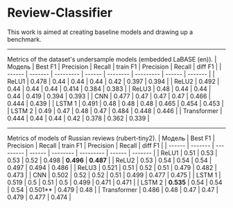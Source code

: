 # Review-Classifier
This work is aimed at creating baseline models and drawing up a benchmark.
***
Metrics of the dataset's undersample models (embedded LaBASE (en)).
| Модель | Best F1 | Precision | Recall | train F1 | Precision | Recall | diff F1 |
| ------ | ------- | --------- | ------ | -------- | --------- | ------ | ------- |
| ReLU1 | 0.478 | 0.44 | 0.44 | 0.44 | 0.42 | 0.397 | 0.394 |
| ReLU2 | 0.492 | 0.44 | 0.44 | 0.44 | 0.414 | 0.384 | 0.383 |
| ReLU3 | 0.48 | 0.44 | 0.44 | 0.44 | 0.419 | 0.394 | 0.393 |
| CNN | 0.477 | 0.47 | 0.47 | 0.47 | 0.466 | 0.444 | 0.439 |
| LSTM 1 | 0.491 | 0.48 | 0.48 | 0.48 | 0.465 | 0.454 | 0.453 |
| LSTM 2 | 0.49 | 0.47 | 0.48 | 0.47 | 0.484 | 0.448 | 0.446 |
| Transformer | 0.444 | 0.44 | 0.44 | 0.42 | 0.378 | 0.362 | 0.339 |
___
Metrics of models of Russian reviews (rubert-tiny2).
| Модель | Best F1 | Precision | Recall | train F1 | Precision | Recall | diff F1 |
| ------ | ------- | --------- | ------ | -------- | --------- | ------ | ------- |
| ReLU1 | 0.51 | 0.53 | 0.53 | 0.52 | 0.498 | **0.496** | **0.487** |
| ReLU2 | 0.53 | 0.54 | 0.54 | 0.54 | 0.497 | 0.494 | 0.486 |
| ReLU3 | 0.521 | 0.51 | 0.52 | 0.51 | 0.479 | 0.482 | 0.473 |
| CNN | 0.502 | 0.52 | 0.52 | 0.51 | 0.499 | 0.477 | 0.475 |
| LSTM 1 | 0.519 | 0.5 | 0.51 | 0.5 | 0.499 | 0.471 | 0.471 |
| LSTM 2 | **0.535** | 0.54 | 0.54 | 0.54 | 0.501** | 0.479 | 0.48 |
| Transformer | 0.486 | 0.48 | 0.47 | 0.47 | 0.479 | 0.477 | 0.474 |
